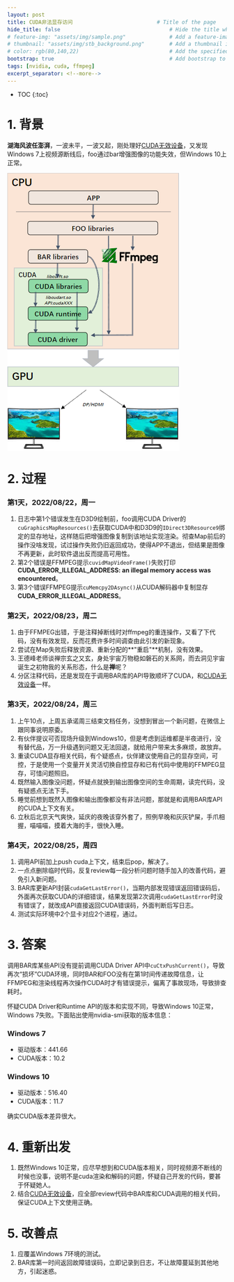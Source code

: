 ```yaml
---
layout: post
title: CUDA非法显存访问                           # Title of the page
hide_title: false                                   # Hide the title when displaying the post, but shown in lists of posts
# feature-img: "assets/img/sample.png"              # Add a feature-image to the post
# thumbnail: "assets/img/stb_background.png"        # Add a thumbnail image on blog view
# color: rgb(80,140,22)                             # Add the specified color as feature image, and change link colors in post
bootstrap: true                                     # Add bootstrap to the page
tags: [nvidia, cuda, ffmpeg]
excerpt_separator: <!--more-->
---
```


<!--more-->
* TOC
{:toc}

# 1. 背景

**湖海风波任澎湃**，一波未平，一波又起，刚处理好[CUDA无效设备](https://hubugui.github.io/2022/08/19/CUDA%E6%97%A0%E6%95%88%E8%AE%BE%E5%A4%87.html)，又发现Windows 7上视频源断线后，foo通过bar增强图像的功能失效，但Windows 10上正常。

![框架](/assets/img/post/2022-08-19-Cuda-invalid/architecture.png "框架")

# 2. 过程

### 第1天，2022/08/22，周一

1. 日志中第1个错误发生在D3D9绘制前，foo调用CUDA Driver的`cuGraphicsMapResources()`去获取CUDA中和D3D9的`IDirect3DResource9`绑定的显存地址，这样随后把增强图像复制到该地址实现渲染。彻查Map前后的操作没啥发现，试过操作失败仍旧返回成功，使得APP不退出，但结果是图像不再更新，此时软件退出反而提高可用性。
2. 第2个错误是FFMPEG提示`cuvidMapVideoFrame()`失败打印**CUDA_ERROR_ILLEGAL_ADDRESS: an illegal memory access was encountered**。
3. 第3个错误FFMPEG提示`cuMemcpy2DAsync()`从CUDA解码器中复制显存**CUDA_ERROR_ILLEGAL_ADDRESS**。

### 第2天，2022/08/23，周二

1. 由于FFMPEG出错，于是注释掉断线时对ffmpeg的重连操作，又看了下代码，没有有效发现，反而花费许多时间调查由此引发的新现象。
2. 尝试在Map失败后释放资源、重新分配的**"重启"**机制，没有效果。
3. 王德峰老师谈禅宗玄之又玄，身处宇宙万物稳如磐石的关系网，而去洞见宇宙诞生之初物我的关系形态，什么是**禅**呢？
4. 分区注释代码，还是发现在于调用BAR库的API导致顺坏了CUDA，和[CUDA无效设备](https://hubugui.github.io/2022/08/19/CUDA%E6%97%A0%E6%95%88%E8%AE%BE%E5%A4%87.html)一样。

### 第3天，2022/08/24，周三

1. 上午10点，上周五承诺周三结束文档任务，没想到冒出一个新问题，在微信上跟同事说明原委。
2. 有伙伴提议可否现场升级到Windows10，但是考虑到运维都是半夜进行，没有替代品，万一升级遇到问题又无法回退，就给用户带来太多麻烦，故放弃。
3. 重读CUDA显存相关代码，有个疑惑点，伙伴建议使用自己的显存空间，可控，于是使用一个变量开关灵活切换自控显存和已有代码中使用的FFMPEG显存，可惜问题照旧。
4. 既然输入图像没问题，怀疑点就换到输出图像空间的生命周期，读完代码，没有疑惑点无法下手。
5. 睡觉前想到既然入图像和输出图像都没有非法问题，那就是和调用BAR库API的CUDA上下文有关。
6. 立秋后北京天气爽快，延庆的夜晚该穿外套了，照例早晚和灰灰铲屎，手爪相握，喵喵喵，摸着大海的手，很快入睡。

### 第4天，2022/08/25，周四

1. 调用API前加上push cuda上下文，结束后pop，解决了。
2. 一点点删除临时代码，反复review每一段分析问题时随手加入的改善代码，避免引入新问题。
3. BAR库更新API封装`cudaGetLastError()`，当期内部发现错误返回错误码后，外面再次获取CUDA的详细错误，结果发现第2次调用`cudaGetLastError`时没有错误了，就改成API直接返回CUDA错误码，外面判断后写日志。
4. 测试实际环境中2个显卡对应2个进程，通过。

# 3. 答案

调用BAR库某些API没有提前调用CUDA Driver API中`cuCtxPushCurrent()`，导致再次“损坏”CUDA环境，同时BAR和FOO没有在第1时间传递故障信息，让FFMPEG和渲染线程再次操作CUDA时才有错误提示，偏离了事故现场，导致排查耗时。

怀疑CUDA Driver和Runtime API的版本和实现不同，导致Windows 10正常，Windows 7失败。下面贴出使用nvidia-smi获取的版本信息：

### Windows 7

* 驱动版本：441.66
* CUDA版本：10.2

### Windows 10

* 驱动版本：516.40
* CUDA版本：11.7

确实CUDA版本差异很大。

# 4. 重新出发

1. 既然Windows 10正常，应尽早想到和CUDA版本相关，同时视频源不断线的时候也没事，说明不是cuda渲染和解码的问题，怀疑自己开发的代码，要甚于怀疑她人。
2. 结合[CUDA无效设备](https://hubugui.github.io/2022/08/19/CUDA%E6%97%A0%E6%95%88%E8%AE%BE%E5%A4%87.html)，应全部review代码中BAR库和CUDA调用的相关代码，保证CUDA上下文使用正确。

# 5. 改善点

1. 应覆盖Windows 7环境的测试。
2. BAR库第一时间返回故障错误码，立即记录到日志，不让故障蔓延到其他地方，引起迷惑。